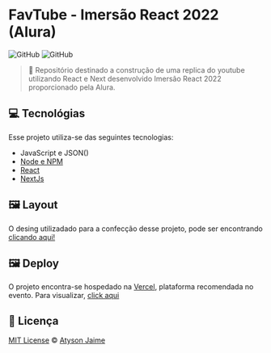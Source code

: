 # FavTube - Imersão React 2022 (Alura)

![GitHub](https://img.shields.io/badge/Atysonjaime-FavTube-red)
![GitHub](https://img.shields.io/github/license/atysonjaime/ImersaoReact_Alura2022_AluraTube)

> 🚀 Repositório destinado a construção de uma replica do youtube utilizando React e Next desenvolvido Imersão React 2022 proporcionado pela Alura.

## 💻 Tecnológias

Esse projeto utiliza-se das seguintes tecnologias:

- JavaScript e JSON()
- [Node e NPM](https://nodejs.org/en/)
- [React](https://reactjs.org)
- [NextJs](https://nextjs.org)

## 🖼️ Layout

O desing utilizadado para a confecção desse projeto, pode ser encontrando [clicando aqui!](<https://www.figma.com/file/pMmAlR0GwCEM6dSXZQ90fv/Aluratube-(Copy)?node-id=0%3A1>)

## 🖼️ Deploy

O projeto encontra-se hospedado na [Vercel](https://vercel.com/), plataforma recomendada no evento. Para visualizar, [click aqui](aluratube-atysonjaime.vercel.app)

## 📝 Licença

[MIT License](https://github.com/AtysonJaime/ImersaoReact_Alura2022_AluraTube/blob/main/LICENCE.md) © [Atyson Jaime](https://atysonjaime.github.io)
